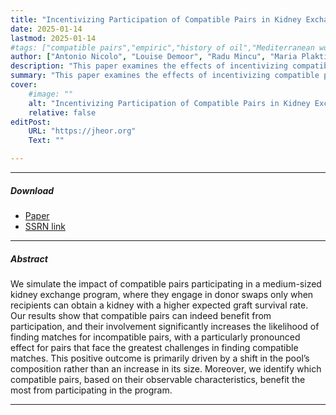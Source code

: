 ```yaml
---
title: "Incentivizing Participation of Compatible Pairs in Kidney Exchange Programs" 
date: 2025-01-14
lastmod: 2025-01-14
#tags: ["compatible pairs","empiric","history of oil","Mediterranean world"]
author: ["Antonio Nicolo", "Louise Demoor", "Radu Mincu", "Maria Plaktieva", "Caterina di Bella", "Lucrezia Furian"]
description: "This paper examines the effects of incentivizing compatible pairs to participate in kidney exchange programs. Submitted to Journal of Health Economics, 2025." 
summary: "This paper examines the effects of incentivizing compatible pairs to participate in kidney exchange programs, highlighting benefits for both compatible and incompatible pairs. " 
cover:
    #image: ""
    alt: "Incentivizing Participation of Compatible Pairs in Kidney Exchange Programs"
    relative: false
editPost:
    URL: "https://jheor.org"
    Text: ""

---
```


---

##### Download

+ [Paper](paper1.pdf)
+ [SSRN link](https://papers.ssrn.com/sol3/papers.cfm?abstract_id=5105167)

---

##### Abstract

We simulate the impact of compatible pairs participating in a medium-sized kidney exchange program, where they engage in donor swaps only when recipients can obtain a kidney with a higher expected graft survival rate. Our results show that compatible pairs can indeed benefit from participation, and their involvement significantly increases the likelihood of finding matches for incompatible pairs, with a particularly pronounced effect for pairs that face the greatest challenges in finding compatible matches. This positive outcome is primarily driven by a shift in the pool’s composition rather than an increase in its size. Moreover, we identify which compatible pairs, based on their observable characteristics, benefit the most from participating in the program.



---
<!-- 
##### Citation

Unterholzer, Detlev A., and  Moritz-Maria von Igelfeld. 2013. "Unusual Uses For Olive Oil." *Journal of Oleic Science* 34 (1): 449–489. http://www.alexandermccallsmith.com/book/unusual-uses-for-olive-oil.

```BibTeX
@article{UI13,
author = {Detlev A. Unterholzer and Moritz-Maria von Igelfeld},
year = {2025},
title ={Incentivizing Participation of Compatible Pairs in Kidney Exchange Programs},
journal = {Work in progress},
url = {}}
```

---

##### Related material

<!-- + [Presentation slides](presentation1.pdf)
+ [Summary of the paper](https://www.penguinrandomhouse.com/books/110403/unusual-uses-for-olive-oil-by-alexander-mccall-smith/) -->
